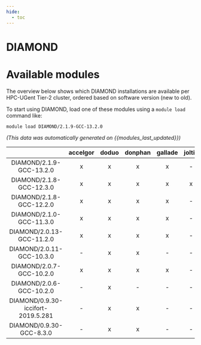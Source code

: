 ```yaml
---
hide:
  - toc
---
```


DIAMOND
=======

# Available modules


The overview below shows which DIAMOND installations are available per HPC-UGent Tier-2 cluster, ordered based on software version (new to old).

To start using DIAMOND, load one of these modules using a `module load` command like:

```shell
module load DIAMOND/2.1.9-GCC-13.2.0
```

*(This data was automatically generated on {{modules_last_updated}})*  

| |accelgor|doduo|donphan|gallade|joltik|shinx|skitty|
| :---: | :---: | :---: | :---: | :---: | :---: | :---: | :---: |
|DIAMOND/2.1.9-GCC-13.2.0|x|x|x|x|-|-|x|
|DIAMOND/2.1.8-GCC-12.3.0|x|x|x|x|x|x|x|
|DIAMOND/2.1.8-GCC-12.2.0|x|x|x|x|-|x|-|
|DIAMOND/2.1.0-GCC-11.3.0|x|x|x|x|-|-|-|
|DIAMOND/2.0.13-GCC-11.2.0|x|x|x|x|-|-|-|
|DIAMOND/2.0.11-GCC-10.3.0|-|x|x|-|-|-|-|
|DIAMOND/2.0.7-GCC-10.2.0|x|x|x|x|-|-|-|
|DIAMOND/2.0.6-GCC-10.2.0|-|x|-|-|-|-|-|
|DIAMOND/0.9.30-iccifort-2019.5.281|-|x|x|-|-|-|-|
|DIAMOND/0.9.30-GCC-8.3.0|-|x|x|-|-|-|-|
